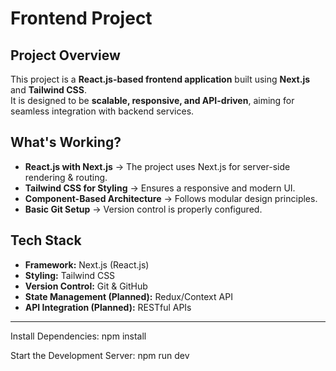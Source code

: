 # Frontend Project

## Project Overview
This project is a **React.js-based frontend application** built using **Next.js** and **Tailwind CSS**.  
It is designed to be **scalable, responsive, and API-driven**, aiming for seamless integration with backend services.  



##  What's Working?
- **React.js with Next.js** → The project uses Next.js for server-side rendering & routing.
- **Tailwind CSS for Styling** → Ensures a responsive and modern UI.
- **Component-Based Architecture** → Follows modular design principles.
- **Basic Git Setup** → Version control is properly configured.



## Tech Stack
- **Framework:** Next.js (React.js)
- **Styling:** Tailwind CSS
- **Version Control:** Git & GitHub
- **State Management (Planned):** Redux/Context API
- **API Integration (Planned):** RESTful APIs

---

Install Dependencies:
npm install


Start the Development Server:
npm run dev
